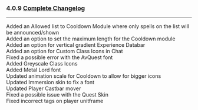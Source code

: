 ### 4.0.9 [Complete Changelog](https://github.com/eltreum0/eltruism/blob/main/Changelog.md)
___
Added an Allowed list to Cooldown Module where only spells on the list will be announced/shown  
Added an option to set the maximum length for the Cooldown module  
Added an option for vertical gradient Experience Databar  
Added an option for Custom Class Icons in Chat  
Fixed a possible error with the AvQuest font  
Added Greyscale Class Icons  
Added Metal Lord font  
Updated animation scale for Cooldown to allow for bigger icons  
Updated Immersion skin to fix a font  
Updated Player Castbar mover  
Fixed a possible issue with the Quest Skin  
Fixed incorrect tags on player unitframe
